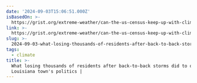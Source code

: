```yaml
---
date: '2024-09-03T15:06:51.000Z'
isBasedOn: >-
  https://grist.org/extreme-weather/can-the-us-census-keep-up-with-climate-driven-displacement/
link: >-
  https://grist.org/extreme-weather/can-the-us-census-keep-up-with-climate-driven-displacement/
slug: >-
  2024-09-03-what-losing-thousands-of-residents-after-back-to-back-storms-did-to-one-louisiana-towns-politics-or
tags:
  - climate
title: >-
  What losing thousands of residents after back-to-back storms did to one
  Louisiana town's politics |
---
```

 

